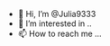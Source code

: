 - 👋 Hi, I’m @Julia9333
- 👀 I’m interested in ..
- 📫 How to reach me ...

<!---
Julia9333/Julia9333 is a ✨ special ✨ repository because its `README.md` (this file) appears on your GitHub profile.
You can click the Preview link to take a look at your changes.
--->

